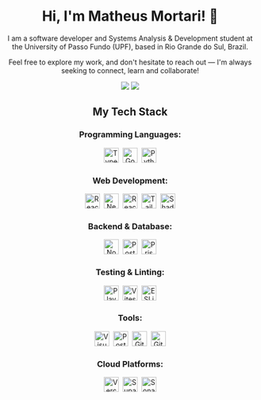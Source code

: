<div align="center">
<h1>Hi, I'm Matheus Mortari! 👋</h1>

<p>
I am a software developer and Systems Analysis & Development student at the University of Passo Fundo (UPF), based in Rio Grande do Sul, Brazil.

Feel free to explore my work, and don't hesitate to reach out — I'm always seeking to connect, learn and collaborate!

</p>

<a href="mailto:matheus.felipe.19rt@gmail.com"><img src="https://img.shields.io/badge/-Gmail-%23333?style=for-the-badge&logo=gmail&logoColor=white"></a>
<a href="https://www.linkedin.com/in/matheus-mortari-19rt"><img src="https://img.shields.io/badge/-LinkedIn-%230077B5?style=for-the-badge&logo=linkedin&logoColor=white"></a>

</div>

<div align="center">
  <h2>My Tech Stack</h2>

<p>
<h3>Programming Languages:</h1>
  <a href="#"><img src="https://matimortari.github.io/assets/stack/typescript.png" alt="TypeScript" width="30" height="30" title="TypeScript"/></a>&nbsp;
  <a href="#"><img src="https://matimortari.github.io/assets/stack/go.png" alt="Go" width="30" height="30" title="Go"/></a>&nbsp;
  <a href="#"><img src="https://matimortari.github.io/assets/stack/python.png" alt="Python" width="30" height="30" title="Python"/></a>
</p>

<p>
<h3>Web Development:</h1>
  <a href="#"><img src="https://matimortari.github.io/assets/stack/react.png" alt="React" width="30" height="30" title="React"/></a>&nbsp;
  <a href="#"><img src="https://matimortari.github.io/assets/stack/next-js.png" alt="Next.js" width="30" height="30" title="Next.js"/></a>&nbsp;
  <a href="#"><img src="https://matimortari.github.io/assets/stack/react-query.png" alt="React Query" width="30" height="30" title="React Query"/></a>&nbsp;
  <a href="#"><img src="https://matimortari.github.io/assets/stack/tailwind-css.png" alt="Tailwind CSS" width="30" height="30" title="Tailwind CSS"/></a>&nbsp;
  <a href="#"><img src="https://matimortari.github.io/assets/stack/shadcn-ui.png" alt="ShadCN/UI" width="30" height="30" title="ShadCN/UI"/></a>
</p>

<p>
<h3>Backend & Database:</h1>
  <a href="#"><img src="https://matimortari.github.io/assets/stack/node-js.png" alt="Node.js" width="30" height="30" title="Node.js"/></a>&nbsp;
  <a href="#"><img src="https://matimortari.github.io/assets/stack/postgresql.png" alt="PostgreSQL" width="30" height="30" title="PostgreSQL"/></a>&nbsp;
  <a href="#"><img src="https://matimortari.github.io/assets/stack/prisma.png" alt="Prisma" width="30" height="30" title="Prisma"/></a>
</p>

<p>
<h3>Testing & Linting:</h1>
  <a href="#"><img src="https://matimortari.github.io/assets/stack/playwright.png" alt="Playwright" width="30" height="30" title="Playwright"/></a>&nbsp;
  <a href="#"><img src="https://matimortari.github.io/assets/stack/vitest.png" alt="Vitest" width="30" height="30" title="Vitest"/></a>&nbsp;
  <a href="#"><img src="https://matimortari.github.io/assets/stack/eslint.png" alt="ESLint" width="30" height="30" title="ESLint"/></a>
</p>

<p>
  <h3>Tools:</h1>
  <a href="#"><img src="https://matimortari.github.io/assets/stack/visual-studio-code.png" alt="Visual Studio Code" width="30" height="30" title="Visual Studio Code"/></a>&nbsp;
  <a href="#"><img src="https://matimortari.github.io/assets/stack/postman.png" alt="Postman" width="30" height="30" title="Postman"/></a>&nbsp;
  <a href="#"><img src="https://matimortari.github.io/assets/stack/git.png" alt="Git" width="30" height="30" title="Git"/></a>&nbsp;
  <a href="#"><img src="https://matimortari.github.io/assets/stack/github.png" alt="GitHub" width="30" height="30" title="GitHub"/></a>
</p>

<p>
  <h3>Cloud Platforms:</h1>
  <a href="#"><img src="https://matimortari.github.io/assets/stack/vercel.png" alt="Vercel" width="30" height="30" title="Vercel"/></a>&nbsp;
  <a href="#"><img src="https://matimortari.github.io/assets/stack/supabase.png" alt="Supabase" width="30" height="30" title="Supabase"/></a>&nbsp;
  <a href="#"><img src="https://matimortari.github.io/assets/stack/sonarcloud.png" alt="SonarCloud" width="30" height="30" title="SonarCloud"/></a>
</p>
</div>

